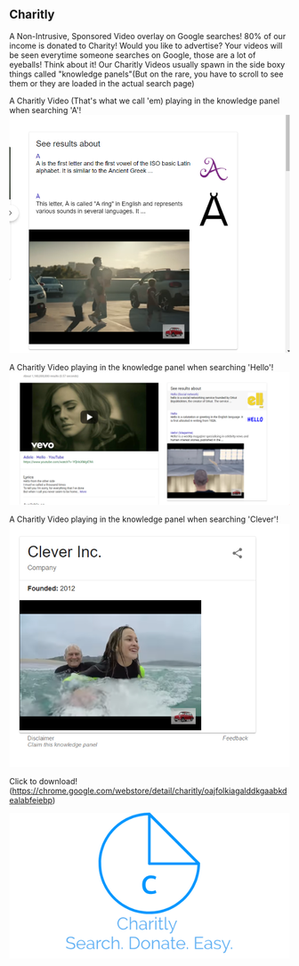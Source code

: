 ## Charitly

A Non-Intrusive, Sponsored Video overlay on Google searches! 80% of our income is donated to Charity!
Would you like to advertise? Your videos will be seen everytime someone searches on Google, those are a lot of eyeballs! Think about it!
Our Charitly Videos usually spawn in the side boxy things called "knowledge panels"(But on the rare, you have to scroll to see them or they are loaded in the actual search page)

A Charitly Video (That's what we call 'em) playing in the knowledge panel when searching 'A'!
![image1](knowledgepanela.PNG)

A Charitly Video playing in the knowledge panel when searching 'Hello'!
![image2](knowledgepanelhello.PNG)

A Charitly Video playing in the knowledge panel when searching 'Clever'!
![image3](knowledgepanelsclever.PNG)

Click to download!(https://chrome.google.com/webstore/detail/charitly/oajfolkiagalddkgaabkdealabfeiebp)

![image](LogoMakr_5qLGHf.png)
